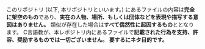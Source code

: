 このリポジトリ (以下, 本リポジトリといいます。) にあるファイルの内容は**完全に架空のもの**であり、**実在の人物、場所、もしくは団体などを表現や描写する意図はありません。**
類似が存在した場合は**すべて偶然性に起因するもの**ととなります。
C言語教が、本レポジトリ内にあるファイルで**記載された行為を支持、許容、奨励するものでは一切ございません。**
**要するにネタ目的です。**
